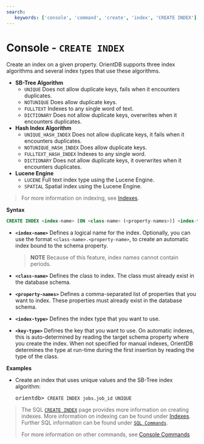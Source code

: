 ```yaml
---
search:
   keywords: ['console', 'command', 'create', 'index', 'CREATE INDEX']
---
```


<!-- proofread 2015-01-07 SAM -->

# Console - `CREATE INDEX`

Create an index on a given property. OrientDB supports three index algorithms and several index types that use these algorithms.

- **SB-Tree Algorithm**
  - `UNIQUE` Does not allow duplicate keys, fails when it encounters duplicates.
  - `NOTUNIQUE` Does allow duplicate keys.
  - `FULLTEXT` Indexes to any single word of text.
  - `DICTIONARY` Does not allow duplicate keys, overwrites when it encounters duplicates.
- **Hash Index Algorithm**
  - `UNIQUE_HASH_INDEX` Does not allow duplicate keys, it fails when it encounters duplicates.
  - `NOTUNIQUE_HASH_INDEX` Does allow duplicate keys.
  - `FULLTEXT_HASH_INDEX` Indexes to any single word.
  - `DICTIONARY` Does not allow duplicate keys, it overwrites when it encounters duplicates.
- **Lucene Engine**
  - `LUCENE` Full text index type using the Lucene Engine.
  - `SPATIAL` Spatial index using the Lucene Engine.

>For more information on indexing, see [Indexes](../indexing/Indexes.md).


**Syntax**

```sql
CREATE INDEX <index-name> [ON <class-name> (<property-names>)] <index-type> [<key-type>]
```

- **`<index-name>`** Defines a logical name for the index. Optionally, you can use the format `<class-name>.<property-name>`, to create an automatic index bound to the schema property.
  >**NOTE** Because of this feature, index names cannot contain periods.

- **`<class-name>`** Defines the class to index. The class must already exist in the database schema.
- **`<property-names>`** Defines a comma-separated list of properties that you want to index.  These properties must already exist in the database schema.
- **`<index-type>`** Defines the index type that you want to use.
- **`<key-type>`** Defines the key that you want to use. On automatic indexes, this is auto-determined by reading the target schema property where you create the index.  When not specified for manual indexes, OrientDB determines the type at run-time during the first insertion by reading the type of the class.

**Examples**

- Create an index that uses unique values and the SB-Tree index algorithm:

  <pre>
  orientdb> <code class="userinput lang-sql">CREATE INDEX jobs.job_id UNIQUE</code>
  </pre>

>The SQL [`CREATE INDEX`](../sql/SQL-Create-Index.md) page provides more information on creating indexes.  More information on indexing can be found under [Indexes](../indexing/Indexes.md). Further SQL information can be found under [`SQL Commands`](../sql/SQL.md).
>
>For more information on other commands, see [Console Commands](Console-Commands.md)
